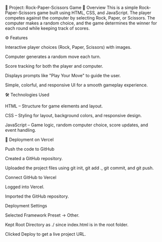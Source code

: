 🎯 Project: Rock-Paper-Scissors Game
📌 Overview
This is a simple Rock-Paper-Scissors game built using HTML, CSS, and JavaScript. The player competes against the computer by selecting Rock, Paper, or Scissors. The computer makes a random choice, and the game determines the winner for each round while keeping track of scores.

⚙️ Features

Interactive player choices (Rock, Paper, Scissors) with images.

Computer generates a random move each turn.

Score tracking for both the player and computer.

Displays prompts like "Play Your Move" to guide the user.

Simple, colorful, and responsive UI for a smooth gameplay experience.

🛠️ Technologies Used

HTML – Structure for game elements and layout.

CSS – Styling for layout, background colors, and responsive design.

JavaScript – Game logic, random computer choice, score updates, and event handling.

🚀 Deployment on Vercel

Push the code to GitHub

Created a GitHub repository.

Uploaded the project files using git init, git add ., git commit, and git push.

Connect GitHub to Vercel

Logged into Vercel.

Imported the GitHub repository.

Deployment Settings

Selected Framework Preset → Other.

Kept Root Directory as ./ since index.html is in the root folder.

Clicked Deploy to get a live project URL.
